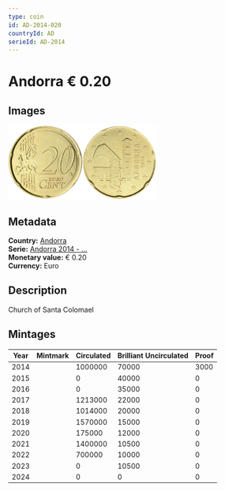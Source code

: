 ```yaml
---
type: coin
id: AD-2014-020
countryId: AD
serieId: AD-2014
---
```


# Andorra € 0.20

## Images

<img src="../../../Images/common-2007-020.webp" height="150" alt="Front image"><img src="Images/andorra-2014-020.webp" height="150" alt="Back image">

## Metadata

**Country:** [Andorra](../index.md)\
**Serie:** [Andorra 2014 - ...](index.md)\
**Monetary value:** € 0.20\
**Currency:** Euro

## Description

Church of Santa Colomael

## Mintages

| Year | Mintmark | Circulated | Brilliant Uncirculated | Proof |
| ---- | -------- | ---------- | ---------------------- | ----- |
| 2014 |          | 1000000    | 70000                  | 3000  |
| 2015 |          | 0          | 40000                  | 0     |
| 2016 |          | 0          | 35000                  | 0     |
| 2017 |          | 1213000    | 22000                  | 0     |
| 2018 |          | 1014000    | 20000                  | 0     |
| 2019 |          | 1570000    | 15000                  | 0     |
| 2020 |          | 175000     | 12000                  | 0     |
| 2021 |          | 1400000    | 10500                  | 0     |
| 2022 |          | 700000     | 10000                  | 0     |
| 2023 |          | 0          | 10500                  | 0     |
| 2024 |          | 0          | 0                      | 0     |
